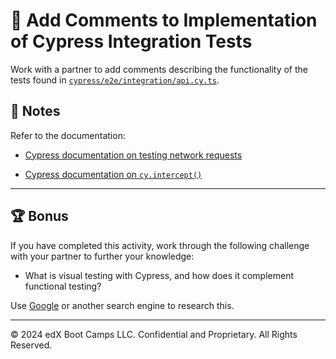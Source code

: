 # 📐 Add Comments to Implementation of Cypress Integration Tests

Work with a partner to add comments describing the functionality of the tests found in [`cypress/e2e/integration/api.cy.ts`](./Unsolved/cypress/e2e/integration/api.cy.ts).

## 📝 Notes

Refer to the documentation:

* [Cypress documentation on testing network requests](https://docs.cypress.io/guides/guides/network-requests)

* [Cypress documentation on `cy.intercept()`](https://docs.cypress.io/api/commands/intercept)

---

## 🏆 Bonus

If you have completed this activity, work through the following challenge with your partner to further your knowledge:

* What is visual testing with Cypress, and how does it complement functional testing?

Use [Google](https://www.google.com) or another search engine to research this.

---

© 2024 edX Boot Camps LLC. Confidential and Proprietary. All Rights Reserved.
